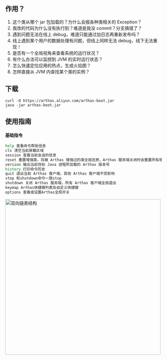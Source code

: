## 作用？  
1. 这个类从哪个 jar 包加载的？为什么会报各种类相关的 Exception？  
2. 我改的代码为什么没有执行到？难道是我没 commit？分支搞错了？   
3. 遇到问题无法在线上 debug，难道只能通过加日志再重新发布吗？  
4. 线上遇到某个用户的数据处理有问题，但线上同样无法 debug，线下无法重现！  
5. 是否有一个全局视角来查看系统的运行状况？  
6. 有什么办法可以监控到 JVM 的实时运行状态？  
7. 怎么快速定位应用的热点，生成火焰图？  
8. 怎样直接从 JVM 内查找某个类的实例？  

## 下载
```
curl -O https://arthas.aliyun.com/arthas-boot.jar
java -jar arthas-boot.jar
```

## 使用指南

#### 基础指令
```bash
help 查看命令帮助信息
cls 清空当前屏幕区域
session 查看当前会话的信息
reset 重置增强类，将被 Arthas 增强过的类全部还原，Arthas 服务端关闭时会重置所有增强过的类reset
version 输出当前目标 Java 进程所加载的 Arthas 版本号
history 打印命令历史
quit 退出当前 Arthas 客户端，其他 Arthas 客户端不受影响
stop 和shutdown命令一致stop
shutdown 关闭 Arthas 服务端，所有 Arthas 客户端全部退出
keymap Arthas快捷键列表及自定义快捷键
options 查看或设置Arthas全局开关
```

<div width="100%">
	<img src="images/monitor/arthas.png" alt="双向链表结构" width="500px"/>
</div>

